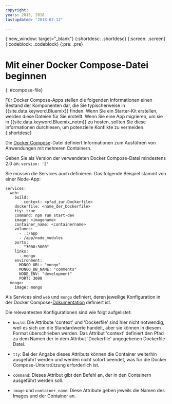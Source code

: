 ```yaml
---
copyright:
years: 2015, 2018
lastupdated: "2018-07-12"

---
```


{:new_window: target="_blank"}
{:shortdesc: .shortdesc}
{:screen: .screen}
{:codeblock: .codeblock}
{:pre: .pre}

# Mit einer Docker Compose-Datei beginnen
{: #compose-file}

Für Docker Compose-Apps stellen die folgenden Informationen einen Bestand der Komponenten dar, die Sie typischerweise in {{site.data.keyword.Bluemix}} finden. Wenn Sie ein Starter-Kit erstellen, werden diese Dateien für Sie erstellt. Wenn Sie eine App migrieren, um sie in {{site.data.keyword.Bluemix_notm}} zu hosten, sollten Sie diese Informationen durchlesen, um potenzielle Konflikte zu vermeiden.
{:shortdesc}

Die [Docker Compose](https://docs.docker.com/compose/overview/)-Datei definiert Informationen zum Ausführen von Anwendungen mit mehreren Containern.

Geben Sie als Version der verwendeten Docker Compose-Datei mindestens 2.0 an: `version: '2'`

Sie müssen die Services auch definieren. Das folgende Beispiel stammt von einer Node-App:

```
services:
  web:
    build:
    	context: <pfad_zur-Dockerfile>
	dockerfile: <name_der_Dockerfile>
    tty: true
    command: npm run start-dev
    image: <imagename>
    container_name: <containername>
    volumes:
      - .:/app
      - /app/node_modules
    ports:
      - "3000:3000"
    links:
      - mongo
    environment:
      MONGO_URL: "mongo"
      MONGO_DB_NAME: "comments"
      NODE_ENV: "development"
      PORT: 3000
  mongo:
    image: mongo
```

Als Services sind `web` und `mongo` definiert, deren jeweilige Konfiguration in der Docker Compose-[Dokumentation](https://docs.docker.com/compose/compose-file/compose-file-v2/) definiert ist.

Die relevantesten Konfigurationen sind wie folgt aufgelistet:

* `build`: Die Attribute 'context' und 'Dockerfile' sind hier nicht notwendig, weil es sich um die Standardwerte handelt, aber sie können in diesem Format überschrieben werden. Das Attribut 'context' definiert den Pfad zu dem Namen der in dem Attribut 'Dockerfile' angegebenen Dockerfile-Datei.

* `tty`: Bei der Angabe dieses Attributs können die Container weiterhin ausgeführt werden und werden nicht sofort beendet, was für die Docker Compose-Unterstützung erforderlich ist.

* `command`: Dieses Attribut gibt den Befehl an, der in den Containern ausgeführt werden soll.

* `image` und `container_name`: Diese Attribute geben jeweils die Namen des Images und der Container an.
